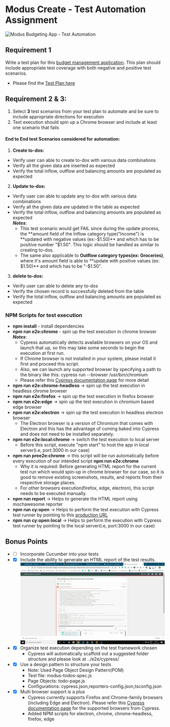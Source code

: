 # Modus Create - Test Automation Assignment

![Modus Budgeting App - Test Automation](demo-evidence/modus-todos-spec.js.gif)

## Requirement 1
Write a test plan for this [budget management application](https://budget.modus.app). This plan should include appropriate test coverage with both negative and positive test scenarios. 

+ Please find the [Test Plan here](e2e/test%20plan/Test_Plan_for_Modus_budget_management_application.xls) 

## Requirement 2 & 3: 
  1. Select **3** test scenarios from your test plan to automate and be sure to include appropriate directions for execution
  2. Text execution should spin up a Chrome browser and include at least one scenario that fails

#### End to End test Scenarios considered for automation:
  1. **Create to-dos:**
   + Verify user can able to create to-dos with various data combinations
   + Verify all the given data are inserted as expected
   + Verify the total inflow, outflow and balancing amounts are populated as expected
  2. **Update to-dos:**
   * Verify user can able to update any to-dos with various data combinations
   * Verify all the given data are updated in the table as expected
   * Verify the total inflow, outflow and balancing amounts are populated as expected    
   **_Notes_**: 
        + This test scenario would get FAIL since during the update process, the **amount field of the Inflow category type("Income") is
          **updated with negative values (ex:-$1.50)** and which has to be positive number "$1.50". 
          This logic should be handled as similar to creating to-dos.
        + The same also applicable to **Outflow category types(ex: Groceries)**, where it's amount field is able to **update with                  positive values (ex: $1.50)** and which has to be "-$1.50".
  3. **delete to-dos:**
   + Verify user can able to delete any to-dos
   + Verify the chosen record is successfully deleted from the table
   + Verify the total inflow, outflow and balancing amounts are populated as expected
   
### NPM Scripts for test execution
   + **npm install** - install dependencies
   + **npm run e2e:chrome** - spin up the test execution in chrome browser                                                                
      **_Notes_**: 
       +  Cypress automatically detects available browsers on your OS and launch that up, so this may take some seconds to begin the execution at first run.
       + If Chrome browser is not installed in your system, please install it first and proceed this script.
       + Also, we can launch any supported browser by specifying a path to the binary like this: cypress run --browser /usr/bin/chromium
       + Please refer this [Cypress documentation page](https://docs.cypress.io/guides/guides/launching-browsers.html) for more detail
   + **npm run e2e:chrome-headless** -> spin up the test execution in headless chrome browser
   + **npm run e2e:firefox** -> spin up the test execution in firefox browser
   + **npm run e2e:edge** -> spin up the test execution in chromium based edge browser
   + **npm run e2e:electron** -> spin up the test execution in headless electron browser 
       + The Electron browser is a version of Chromium that comes with Electron and this has the advantage of coming baked into 
         Cypress and does not need to be installed separately.
   + **npm run e2e:local:chrome** -> switch the test execution to local server 
       + Before this script, execute "npm start" to host the app in local server(i.e, port:3000 in our case)
   + **npm run pree2e:chrome** -> this script will be run automatically before every execution of our intended script **npm run e2e:chrome**
       + Why it is required: Before generating HTML report for the current test run which would spin-up in chrome browser for our case, 
         so it is good to remove existing screenshots, results, and reports from their respective storage places.
       + For other browsers execution(firefox, edge, electron), this script needs to be executed manually.
   + **npm run report** -> Helps to generate the HTML report using mochawesome reporter
   + **npm run cy:open** -> Helps to perform the test execution with Cypress test runner by pointing to this [production URL](https://budget.modus.app)
   + **npm run cy:open:local** -> Helps to perform the execution with Cypress test runner by pointing to the local server(i.e, port:3000 in our case)

## Bonus Points
  * - [ ] Incorporate Cucumber into your tests
  * - [x] Include the ability to generate an HTML report of the test results.
      ![HTML Report](demo-evidence/HTML_Sample_Report.png)
  * - [x] Organize test execution depending on the test framework chosen
      + Cypress will automatically scaffold out a suggested folder structure and please look at ../e2e/cypress/
  * - [x] Use a design pattern to structure your tests
      + Note: Used Page Object Design Pattern(POM)
      + Test file: modus-todos-spec.js
      + Page Objects: todo-page.js
      + Configurations: cypress.json,reporters-config.json,tsconfig.json
* - [x] Multi browser support is a plus
      + Cypress currently supports Firefox and Chrome-family browsers (including Edge and Electron). Please refer this [Cypress documentation page](https://docs.cypress.io/guides/guides/launching-browsers.html) for the supported browsers from Cypress.
      + Added NPM scripts for electron, chrome, chrome-headless, firefox, edge

